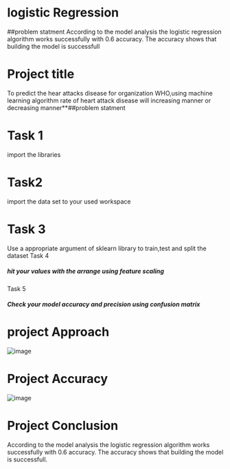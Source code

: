 # logistic Regression
##problem statment
According to the model analysis the logistic regression algorithm works successfully with 0.6 accuracy.  The accuracy shows that building the model is successfull
# Project title
To predict the hear attacks disease for organization WHO,using machine learning algorithm rate of heart attack disease will increasing manner or decreasing manner**##problem statment
# Task 1
import the libraries
# Task2
import the data set to your used workspace
# Task 3
Use a appropriate argument of sklearn library to train,test and split the dataset
 Task 4
##### hit your values with the arrange  using feature scaling
Task 5
##### Check your model accuracy and precision using confusion matrix
# project Approach

![image](https://github.com/Durgaprasad522/logistic-regression1/assets/143177350/d8f23fb2-dcb6-439d-9df1-a45e15bcbd93)

# Project Accuracy

![image](https://github.com/Durgaprasad522/logistic-regression1/assets/143177350/8da218fe-64eb-46d4-8641-9c78fbe349bc)

# Project Conclusion
According to the model analysis the logistic regression algorithm works successfully with 0.6 accuracy.
The accuracy shows that building the model is successfull.
